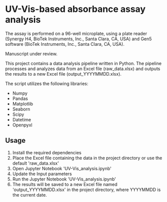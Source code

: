 # UV-Vis-based absorbance assay analysis 

The assay is performed on a 96-well microplate, using a plate reader (Synergy H4, BioTek Instruments, Inc., Santa Clara, CA, USA) and Gen5 software (BioTek Instruments, Inc., Santa Clara, CA, USA).

Manuscript under review.

This project contains a data analysis pipeline written in Python. The pipeline processes and analyzes data from an Excel file (raw_data.xlsx) and outputs the results to a new Excel file (output_YYYYMMDD.xlsx).

The script utilizes the following libraries:
- Numpy
- Pandas
- Matplotlib
- Seaborn
- Scipy
- Datetime
- Openpyxl

## Usage
1. Install the required dependencies
2. Place the Excel file containing the data in the project directory or use the default 'raw_data.xlsx'
3. Open Jupyter Notebook 'UV-Vis_analysis.ipynb' 
4. Update the Input parameters
5. Run the Jupyter Notebook 'UV-Vis_analysis.ipynb'
6. The results will be saved to a new Excel file named 'output_YYYYMMDD.xlsx' in the project directory, where YYYYMMDD is the current date.
